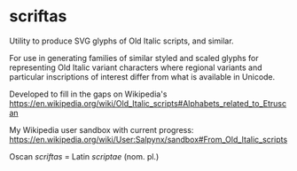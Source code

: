 # scriftas

Utility to produce SVG glyphs of Old Italic scripts, and similar.

For use in generating families of similar styled and scaled glyphs for representing Old Italic variant characters where regional variants and particular inscriptions of interest differ from what is available in Unicode.

Developed to fill in the gaps on Wikipedia's https://en.wikipedia.org/wiki/Old_Italic_scripts#Alphabets_related_to_Etruscan

My Wikipedia user sandbox with current progress: https://en.wikipedia.org/wiki/User:Salpynx/sandbox#From_Old_Italic_scripts 


Oscan _scriftas_ = Latin _scriptae_  (nom. pl.)
